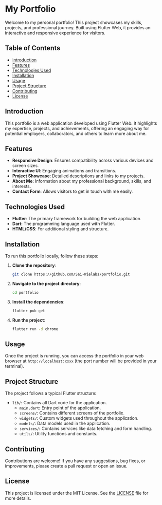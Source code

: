 

# My Portfolio

Welcome to my personal portfolio! This project showcases my skills, projects, and professional journey. Built using Flutter Web, it provides an interactive and responsive experience for visitors.

## Table of Contents

- [Introduction](#introduction)
- [Features](#features)
- [Technologies Used](#technologies-used)
- [Installation](#installation)
- [Usage](#usage)
- [Project Structure](#project-structure)
- [Contributing](#contributing)
- [License](#license)

## Introduction

This portfolio is a web application developed using Flutter Web. It highlights my expertise, projects, and achievements, offering an engaging way for potential employers, collaborators, and others to learn more about me.

## Features

- **Responsive Design**: Ensures compatibility across various devices and screen sizes.
- **Interactive UI**: Engaging animations and transitions.
- **Project Showcase**: Detailed descriptions and links to my projects.
- **About Me**: Information about my professional background, skills, and interests.
- **Contact Form**: Allows visitors to get in touch with me easily.

## Technologies Used

- **Flutter**: The primary framework for building the web application.
- **Dart**: The programming language used with Flutter.
- **HTML/CSS**: For additional styling and structure.

## Installation

To run this portfolio locally, follow these steps:

1. **Clone the repository**:
    ```bash
    git clone https://github.com/Sai-Wielabs/portfolio.git
    ```
2. **Navigate to the project directory**:
    ```bash
    cd portfolio
    ```
3. **Install the dependencies**:
    ```bash
    flutter pub get
    ```
4. **Run the project**:
    ```bash
    flutter run -d chrome
    ```

## Usage

Once the project is running, you can access the portfolio in your web browser at `http://localhost:xxxx` (the port number will be provided in your terminal).

## Project Structure

The project follows a typical Flutter structure:

- `lib/`: Contains all Dart code for the application.
    - `main.dart`: Entry point of the application.
    - `screens/`: Contains different screens of the portfolio.
    - `widgets/`: Custom widgets used throughout the application.
    - `models/`: Data models used in the application.
    - `services/`: Contains services like data fetching and form handling.
    - `utils/`: Utility functions and constants.

## Contributing

Contributions are welcome! If you have any suggestions, bug fixes, or improvements, please create a pull request or open an issue.

## License

This project is licensed under the MIT License. See the [LICENSE](LICENSE) file for more details.

